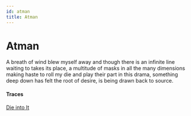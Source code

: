 ```yaml
---
id: atman
title: Atman
---
```


# Atman

A breath of wind blew myself away
and though there is an infinite line
waiting to takes its place,
a multitude of masks in all
the many dimensions
making haste to roll my die
and play their part in this drama,
something deep down has felt
the root of desire, is being
drawn back to source. 

#### Traces

[Die into It](https://www.youtube.com/watch?v=3vq6Ot2RiEc "Mahamrityunjaya")